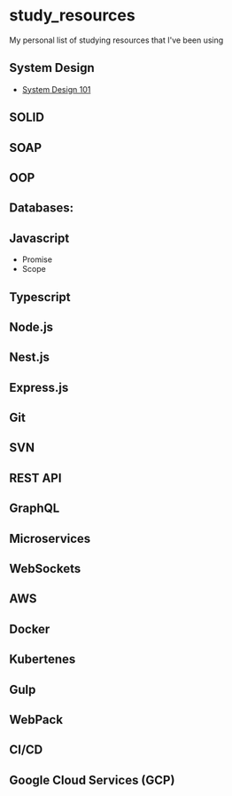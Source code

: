# study_resources
My personal list of studying resources that I've been using

## System Design
- [System Design 101](https://www.youtube.com/watch?v=Y-Gl4HEyeUQ&list=PLkZYeFmDuaN37TGlJ79pWOEIt-XcFa8Ev)

## SOLID
## SOAP
## OOP
## Databases:

## Javascript
- Promise
- Scope
## Typescript
## Node.js
## Nest.js
## Express.js
## Git 
## SVN
## REST API
## GraphQL
## Microservices
## WebSockets
## AWS
## Docker
## Kubertenes
## Gulp 
## WebPack

## CI/CD
## Google Cloud Services (GCP)
